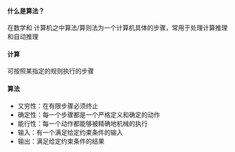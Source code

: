 #### 什么是算法？

在数学和 计算机之中算法/算则法为一个计算机具体的步骤，常用于处理计算推理和自动推理

#### 计算

可按照某指定的规则执行的步骤

#### 算法

* 又穷性：在有限步骤必须终止
* 确定性：每一个步骤都是一个严格定义和确定的动作
* 能行性：每一个动作都能够被精确地机械的执行
* 输入：有一个满足给定约束条件的输入
* 输出：满足给定约束条件的结果





